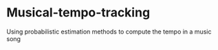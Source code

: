 # Musical-tempo-tracking
Using probabilistic estimation methods to compute the tempo in a music song
